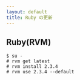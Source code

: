 ```yaml
---
layout: default
title: Ruby の更新
---
```


## Ruby(RVM)

~~~
$ su -
# rvm get latest
# rvm install 2.3.4
# rvm use 2.3.4 --default
~~~
